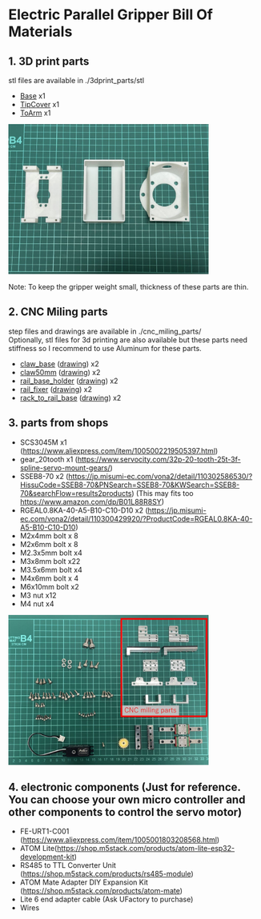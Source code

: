 # Electric Parallel Gripper Bill Of Materials

## 1. 3D print parts 
stl files are available in ./3dprint_parts/stl
  - [Base](./3dprint_parts/stl/SCS3045MBase.stl) x1
  - [TipCover](./3dprint_parts/stl/TipCover.stl) x1
  - [ToArm](./3dprint_parts/stl/ToArm.stl) x1

<img src="./3dprint_parts.jpg" width="400">

Note: To keep the gripper weight small, thickness of these parts are thin.

## 2. CNC Miling parts
step files and drawings are available in ./cnc_miling_parts/  
Optionally, stl files for 3d printing are also available but these parts need stiffness so I recommend to use Aluminum for these parts.
  - [claw_base](./cnc_miling_parts/claw_base.step) ([drawing](./cnc_miling_parts/drawing/claw_base.pdf)) x2
  - [claw50mm](./cnc_miling_parts/claw50mm.step) ([drawing](./cnc_miling_parts/drawing/claw50mm.pdf)) x2
  - [rail_base_holder](./cnc_miling_parts/rail_base_holder.step) ([drawing](./cnc_miling_parts/drawing/rail_base_holder.pdf)) x2
  - [rail_fixer](./cnc_miling_parts/rail_fixer.step) ([drawing](./cnc_miling_parts/drawing/rail_fixer_edit.pdf)) x2
  - [rack_to_rail_base](./cnc_miling_parts/rack_to_rail_base.step) ([drawing](./cnc_miling_parts/drawing/rack_to_rail_base.pdf)) x2

## 3. parts from shops
  - SCS3045M x1 (https://www.aliexpress.com/item/1005002219505397.html)
  - gear_20tooth x1 (https://www.servocity.com/32p-20-tooth-25t-3f-spline-servo-mount-gears/)
  - SSEB8-70 x2 (https://jp.misumi-ec.com/vona2/detail/110302586530/?HissuCode=SSEB8-70&PNSearch=SSEB8-70&KWSearch=SSEB8-70&searchFlow=results2products)
  (This may fits too https://www.amazon.com/dp/B01L88R8SY)
  - RGEAL0.8KA-40-A5-B10-C10-D10 x2 (https://jp.misumi-ec.com/vona2/detail/110300429920/?ProductCode=RGEAL0.8KA-40-A5-B10-C10-D10)
  - M2x4mm bolt x 8
  - M2x6mm bolt x 8
  - M2.3x5mm bolt x4
  - M3x8mm bolt x22
  - M3.5x6mm bolt x4
  - M4x6mm bolt x 4
  - M6x10mm bolt x2
  - M3 nut x12
  - M4 nut x4

<img src="./cnc_miling_parts_and_purchased_parts.jpg" width="400">


## 4. electronic components (Just for reference. You can choose your own micro controller and other components to control the servo motor)
  - FE-URT1-C001 (https://www.aliexpress.com/item/1005001803208568.html)
  - ATOM Lite(https://shop.m5stack.com/products/atom-lite-esp32-development-kit)
  - RS485 to TTL Converter Unit (https://shop.m5stack.com/products/rs485-module)
  - ATOM Mate Adapter DIY Expansion Kit (https://shop.m5stack.com/products/atom-mate)
  -  Lite 6 end adapter cable (Ask UFactory to purchase)
  - Wires